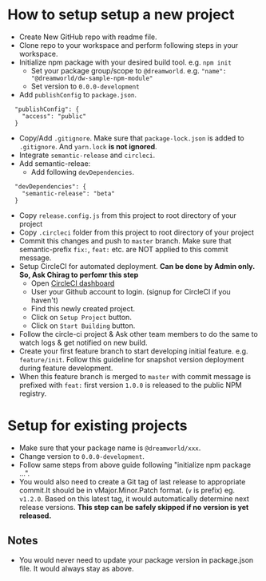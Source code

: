 # How to setup setup a new project
- Create New GitHub repo with readme file.
- Clone repo to your workspace and perform following steps in your workspace.
- Initialize npm package with your desired build tool. e.g. `npm init`
  - Set your package group/scope to `@dreamworld`. e.g. `"name": "@dreamworld/dw-sample-npm-module"`
  - Set version to `0.0.0-development`
- Add `publishConfig` to `package.json`.
```
  "publishConfig": {
    "access": "public"
  }
```
- Copy/Add `.gitignore`. Make sure that `package-lock.json` is added to `.gitignore`. And `yarn.lock` **is not ignored**.
- Integrate `semantic-release` and `circleci`.
- Add semantic-releae:
  - Add following `devDependencies`.
```
  "devDependencies": {
    "semantic-release": "beta"
  }
```
  - Copy `release.config.js` from this project to root directory of your project
- Copy `.circleci` folder from this project to root directory of your project
- Commit this changes and push to `master` branch. Make sure that semantic-prefix `fix:`, `feat:` etc. are NOT applied
to this commit message.
- Setup CircleCI for automated deployment. **Can be done by Admin only. So, Ask Chirag to perfomr this step**
  - Open [CircleCI dashboard](https://circleci.com/add-projects/gh/DreamworldSolutions)
  - User your Github account to login. (signup for CircleCI if you haven't)
  - Find this newly created project.
  - Click on `Setup Project` button.
  - Click on `Start Building` button.
- Follow the circle-ci project & Ask other team members to do the same to watch logs & get notified on new build.
- Create your first feature branch to start developing initial feature. e.g. `feature/init`. Follow this guideline for
snapshot version deployment during feature development.
- When this feature branch is merged to `master` with commit message is prefixed with `feat:` first version `1.0.0` is
released to the public NPM registry.

# Setup for existing projects
- Make sure that your package name is `@dreamworld/xxx`.
- Change version to `0.0.0-development`.
- Follow same steps from above guide following "initialize npm package ...".
- You would also need to create a Git tag of last release to appropriate commit.It should be in vMajor.Minor.Patch 
format. (`v` is prefix) eg. `v1.2.0`. Based on this latest tag, it would automatically determine next release versions.
**This step can be safely skipped if no version is yet released.**


## Notes
- You would never need to update your package version in package.json file. It would always stay as above.

